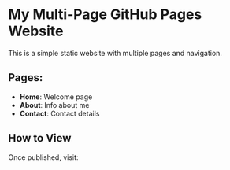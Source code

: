 # My Multi-Page GitHub Pages Website

This is a simple static website with multiple pages and navigation.

## Pages:
- **Home**: Welcome page
- **About**: Info about me
- **Contact**: Contact details

## How to View
Once published, visit:
